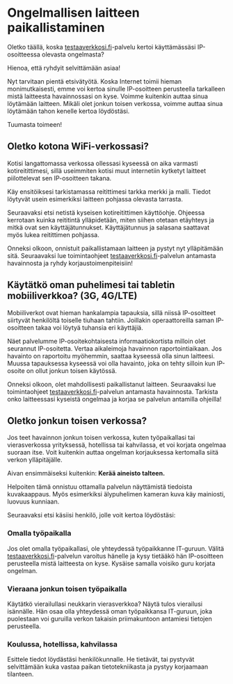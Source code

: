 # Ongelmallisen laitteen paikallistaminen

Oletko täällä, koska [testaaverkkosi.fi](https://testaaverkkosi.fi)-palvelu kertoi käyttämässäsi IP-osoitteessa olevasta ongelmasta?

Hienoa, että ryhdyit selvittämään asiaa!

Nyt tarvitaan pientä etsivätyötä. Koska Internet toimii hieman monimutkaisesti, emme voi kertoa sinulle IP-osoitteen perusteella tarkalleen mistä laitteesta havainnossasi on kyse. Voimme kuitenkin auttaa sinua löytämään laitteen. Mikäli olet jonkun toisen verkossa, voimme auttaa sinua löytämään tahon kenelle kertoa löydöstäsi.

Tuumasta toimeen!

## Oletko kotona WiFi-verkossasi?

Kotisi langattomassa verkossa ollessasi kyseessä on aika varmasti kotireitittimesi, sillä useimmiten kotisi muut internetiin kytketyt laitteet piilottelevat sen IP-osoitteen takana.

Käy ensitöiksesi tarkistamassa reitittimesi tarkka merkki ja malli. Tiedot löytyvät usein esimerkiksi laitteen pohjassa olevasta tarrasta.

Seuraavaksi etsi netistä kyseisen kotireitittimen käyttöohje. Ohjeessa kerrotaan kuinka reititintä ylläpidetään, miten siihen otetaan etäyhteys ja mitkä ovat sen käyttäjätunnukset. Käyttäjätunnus ja salasana saattavat myös lukea reitittimen pohjassa.

Onneksi olkoon, onnistuit paikallistamaan laitteen ja pystyt nyt ylläpitämään sitä. Seuraavaksi lue toimintaohjeet [testaaverkkosi.fi](https://testaaverkkosi.fi)-palvelun antamasta havainnosta ja ryhdy korjaustoimenpiteisiin!

## Käytätkö oman puhelimesi tai tabletin mobiiliverkkoa? (3G, 4G/LTE)

Mobiiliverkot ovat hieman hankalampia tapauksia, sillä niissä IP-osoitteet siirtyvät henkilöltä toiselle tiuhaan tahtiin. Joillakin operaattoreilla saman IP-osoitteen takaa voi löytyä tuhansia eri käyttäjiä.

Näet palvelumme IP-osoitekohtaisesta informaatiokortista milloin olet seurannut IP-osoitetta. Vertaa aikaleimoja havainnon raportointiaikaan. Jos havainto on raportoitu myöhemmin, saattaa kyseessä olla sinun laitteesi. Muussa tapauksessa kyseessä voi olla havainto, joka on tehty silloin kun IP-osoite on ollut jonkun toisen käytössä.

Onneksi olkoon, olet mahdollisesti paikallistanut laitteen. Seuraavaksi lue toimintaohjeet [testaaverkkosi.fi](https://testaaverkkosi.fi)-palvelun antamasta havainnosta. Tarkista onko laitteessasi kyseistä ongelmaa ja korjaa se palvelun antamilla ohjeilla!

## Oletko jonkun toisen verkossa?

Jos teet havainnon jonkun toisen verkossa, kuten työpaikallasi tai vierasverkossa yrityksessä, hotellissa tai kahvilassa, et voi korjata ongelmaa suoraan itse. Voit kuitenkin auttaa ongelman korjauksessa kertomalla siitä verkon ylläpitäjälle.

Aivan ensimmäiseksi kuitenkin: **Kerää aineisto talteen.**

Helpoiten tämä onnistuu ottamalla palvelun näyttämistä tiedoista kuvakaappaus. Myös esimerkiksi älypuhelimen kameran kuva käy mainiosti, luovuus kunniaan.

Seuraavaksi etsi käsiisi henkilö, jolle voit kertoa löydöstäsi:

### Omalla työpaikalla

Jos olet omalla työpaikallasi, ole yhteydessä työpaikkanne IT-guruun. Välitä [testaaverkkosi.fi](https://testaaverkkosi.fi)-palvelun varoitus hänelle ja kysy tietääkö hän IP-osoitteen perusteella mistä laitteesta on kyse. Kysäise samalla voisiko guru korjata ongelman.

### Vieraana jonkun toisen työpaikalla

Käytätkö vierailullasi neukkarin vierasverkkoa? Näytä tulos vierailusi isännälle. Hän osaa olla yhteydessä oman työpaikkansa IT-guruun, joka puolestaan voi guruilla verkon takaisin priimakuntoon antamiesi tietojen perusteella.

### Koulussa, hotellissa, kahvilassa

Esittele tiedot löydästäsi henkilökunnalle. He tietävät, tai pystyvät selvittämään kuka vastaa paikan tietotekniikasta ja pystyy korjaamaan tilanteen.

